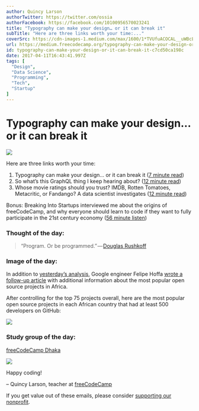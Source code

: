 ```yaml
---
author: Quincy Larson
authorTwitter: https://twitter.com/ossia
authorFacebook: https://facebook.com/10100956570023241
title: "Typography can make your design… or it can break it"
subTitle: "Here are three links worth your time:..."
coverSrc: https://cdn-images-1.medium.com/max/1600/1*TVUfuACOCAL__uWBcLzntQ.jpeg
url: https://medium.freecodecamp.org/typography-can-make-your-design-or-it-can-break-it-c7cd50ca198c
id: typography-can-make-your-design-or-it-can-break-it-c7cd50ca198c
date: 2017-04-11T16:43:41.997Z
tags: [
  "Design",
  "Data Science",
  "Programming",
  "Tech",
  "Startup"
]
---
```

# Typography can make your design… or it can break it



![](https://cdn-images-1.medium.com/max/1600/1*TVUfuACOCAL__uWBcLzntQ.jpeg)



Here are three links worth your time:

1.  Typography can make your design… or it can break it ([7 minute read](http://bit.ly/2p1XVYU))
2.  So what’s this GraphQL thing I keep hearing about? ([12 minute read](http://bit.ly/2pqamdH))
3.  Whose movie ratings should you trust? IMDB, Rotten Tomatoes, Metacritic, or Fandango? A data scientist investigates ([12 minute read](http://bit.ly/2ovNhZI))

Bonus: Breaking Into Startups interviewed me about the origins of freeCodeCamp, and why everyone should learn to code if they want to fully participate in the 21st century economy ([56 minute listen](http://bit.ly/2omyw9z))

### Thought of the day:

> “Program. Or be programmed.” — [Douglas Rushkoff](http://amzn.to/2omKO1z)

### Image of the day:

In addition to [yesterday’s analysis](http://bit.ly/2ovFxa6), Google engineer Felipe Hoffa [wrote a follow-up article](http://bit.ly/2oUYpQO) with additional information about the most popular open source projects in Africa.

After controlling for the top 75 projects overall, here are the most popular open source projects in each African country that had at least 500 developers on GitHub:



![](https://cdn-images-1.medium.com/max/1600/1*OajeQB3QQbmDRCA7D__2Pg.png)



### Study group of the day:

[freeCodeCamp Dhaka](http://bit.ly/2oUMFy2)



![](https://cdn-images-1.medium.com/max/1600/1*XUGkruWLruIiUoT5PB60Ww.jpeg)



Happy coding!

– Quincy Larson, teacher at [freeCodeCamp](http://bit.ly/2j7Q1dN)

If you get value out of these emails, please consider [supporting our nonprofit](http://bit.ly/donate-to-fcc).








